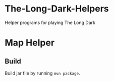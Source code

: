 # The-Long-Dark-Helpers
Helper programs for playing The Long Dark

# Map Helper

## Build

Build jar file by running `mvn package`.
